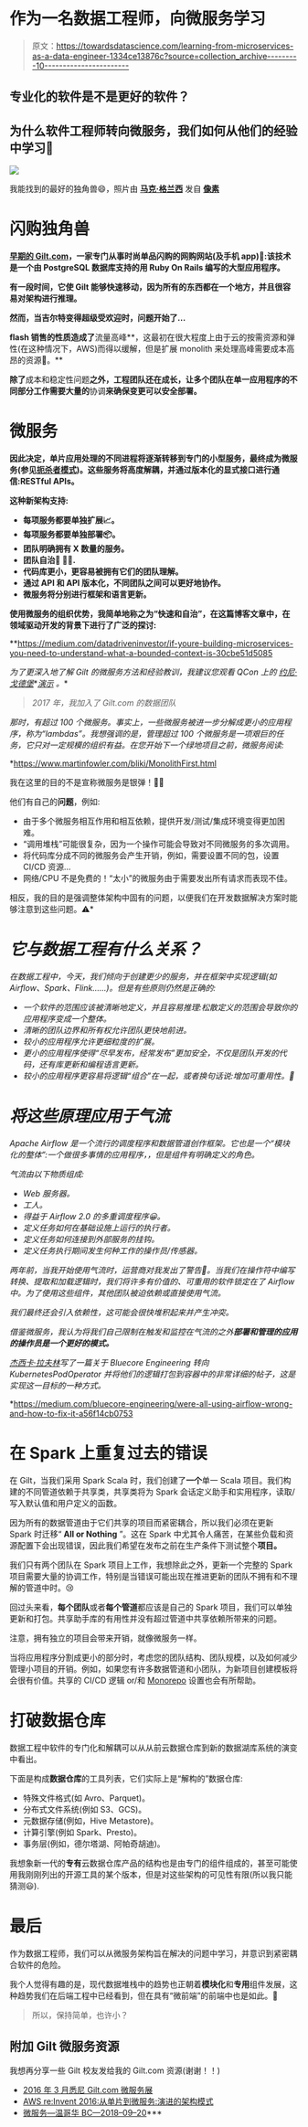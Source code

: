 # 作为一名数据工程师，向微服务学习

> 原文：<https://towardsdatascience.com/learning-from-microservices-as-a-data-engineer-1334ce13876c?source=collection_archive---------10----------------------->

## 专业化的软件是不是更好的软件？

## 为什么软件工程师转向微服务，我们如何从他们的经验中学习📖

![](img/fe7fe61d0f1a179c3a2eddb7746d02f9.png)

我能找到的最好的独角兽😄，照片由 [**马克·格兰西**](https://www.pexels.com/@mark-glancy-721708?utm_content=attributionCopyText&utm_medium=referral&utm_source=pexels) 发自 [**像素**](https://www.pexels.com/photo/boston-terrier-wearing-unicorn-pet-costume-1564506/?utm_content=attributionCopyText&utm_medium=referral&utm_source=pexels)

# 闪购独角兽

[**早期的 Gilt.com**](https://en.wikipedia.org/wiki/Gilt_Groupe)**，一家专门从事时尚单品闪购的网购网站(及手机 app)👠:该技术是一个由 PostgreSQL 数据库支持的用 Ruby On Rails 编写的大型应用程序。**

**有一段时间，它使 Gilt 能够快速移动，因为所有的东西都在一个地方，并且很容易对架构进行推理。**

**然而，当吉尔特变得超级受欢迎时，问题开始了…**

**flash 销售的性质造成了**流量高峰**，这最初在很大程度上由于云的按需资源和弹性(在这种情况下，AWS)而得以缓解，但是扩展 monolith 来处理高峰需要成本高昂的资源💸。**

**除了**成本和稳定性问题**之外，工程团队还在成长，让多个团队在单一应用程序的不同部分工作需要大量的**协调**来确保变更可以安全部署。**

# **微服务**

**因此决定，单片应用处理的不同进程将逐渐转移到专门的小型服务，最终成为微服务(参见[扼杀者模式](https://martinfowler.com/bliki/StranglerFigApplication.html))。这些服务将高度解耦，并通过版本化的显式接口进行通信:RESTful APIs。**

**这种新架构支持:**

*   **每项服务都要单独扩展📈。**
*   **每项服务都要单独部署📦。**
*   **团队明确拥有 X 数量的服务。**
*   **团队自治🏃 🏃‍♀.**
*   **代码库更小，更容易被拥有它们的团队理解。**
*   **通过 API 和 API 版本化，不同团队之间可以更好地协作。**
*   **微服务将分别进行框架和语言更新。**

**使用微服务的组织优势，我简单地称之为“快速和自治”，在这篇博客文章中，在领域驱动开发的背景下进行了广泛的探讨:**

**<https://medium.com/datadriveninvestor/if-youre-building-microservices-you-need-to-understand-what-a-bounded-context-is-30cbe51d5085>  

*为了更深入地了解 Gilt 的微服务方法和经验教训，我建议您观看 QCon 上的* [*约尼·戈德堡*](https://www.linkedin.com/in/goldbergyoni/)*[*演示*](https://www.infoq.com/presentations/microservice-arch-gilt) *。**

> *2017 年，我加入了 Gilt.com 的数据团队*

*那时，有超过 100 个微服务。事实上，一些微服务被进一步分解成更小的应用程序，称为“lambdas”。我想强调的是，管理超过 100 个微服务是一项艰巨的任务，它只对一定规模的组织有益。在您开始下一个绿地项目之前，微服务阅读:*

*<https://www.martinfowler.com/bliki/MonolithFirst.html>  

我在这里的目的不是宣称微服务是银弹！🙅‍♂

他们有自己的**问题**，例如:

*   由于多个微服务相互作用和相互依赖，提供开发/测试/集成环境变得更加困难。
*   “调用堆栈”可能很复杂，因为一个操作可能会导致对不同微服务的多次调用。
*   将代码库分成不同的微服务会产生开销，例如，需要设置不同的包，设置 CI/CD 资源…
*   网络/CPU 不是免费的！“太小”的微服务由于需要发出所有请求而表现不佳。

相反，我的目的是强调整体架构中固有的问题，以便我们在开发数据解决方案时能够注意到这些问题。⚠️* 

# *它与数据工程有什么关系？*

*在数据工程中，今天，我们倾向于创建更少的服务，并在框架中实现逻辑(如 Airflow、Spark、Flink……)。但是有些原则仍然是正确的:*

*   *一个软件的范围应该被清晰地定义，并且容易推理:松散定义的范围会导致你的应用程序变成一个整体。*
*   *清晰的团队边界和所有权允许团队更快地前进。*
*   *较小的应用程序允许更细粒度的扩展。*
*   *更小的应用程序使得“尽早发布，经常发布”更加安全，不仅是团队开发的代码，还有库更新和编程语言更新。*
*   *较小的应用程序更容易将逻辑“组合”在一起，或者换句话说:增加可重用性。🙌*

# *将这些原理应用于气流*

*Apache Airflow 是一个流行的调度程序和数据管道创作框架。它也是一个“模块化的整体”:一个做很多事情的应用程序，，但是组件有明确定义的角色。*

*气流由以下物质组成:*

*   *Web 服务器。*
*   *工人。*
*   *得益于 Airflow 2.0 的多重调度程序😀。*
*   *定义任务如何在基础设施上运行的执行者。*
*   *定义任务如何连接到外部服务的挂钩。*
*   *定义任务执行期间发生何种工作的操作员/传感器。*

*两年前，当我开始使用气流时，运营商对我发出了警告🚩。当我们在操作符中编写转换、提取和加载逻辑时，我们将许多有价值的、可重用的软件锁定在了 Airflow 中。为了使用这些组件，其他团队被迫依赖或直接使用气流。*

*我们最终还会引入依赖性，这可能会很快堆积起来并产生冲突。*

*借鉴微服务，我认为将我们自己限制在触发和监控在气流的之外**部署和管理的应用的操作员是一个更好的模式。***

*[杰西卡·拉夫林](https://medium.com/u/cde51aa5548a?source=post_page-----1334ce13876c--------------------------------)写了一篇关于 Bluecore Engineering 转向 KubernetesPodOperator 并将他们的逻辑打包到容器中的非常详细的帖子，这是实现这一目标的一种方式。*

*<https://medium.com/bluecore-engineering/were-all-using-airflow-wrong-and-how-to-fix-it-a56f14cb0753>  

# 在 Spark 上重复过去的错误

在 Gilt，当我们采用 Spark Scala 时，我们创建了**一个**单一 Scala 项目。我们构建的不同管道依赖于共享类，共享类将为 Spark 会话定义助手和实用程序，读取/写入默认值和用户定义的函数。

因为所有的数据管道由于它们共享的项目而紧密耦合，所以我们必须在更新 Spark 时迁移“ **All or Nothing** ”。这在 Spark 中尤其令人痛苦，在某些负载和资源配置下会出现错误，因此我们希望在发布之前在生产条件下测试整个**项目。**

我们只有两个团队在 Spark 项目上工作，我想除此之外，更新一个完整的 Spark 项目需要大量的协调工作，特别是当错误可能出现在推进更新的团队不拥有和不理解的管道中时。😢

回过头来看，**每个团队**或者**每个管道**都应该是自己的 Spark 项目，我们可以单独更新和打包。共享助手库的有用性并没有超过管道中共享依赖所带来的问题。

注意，拥有独立的项目会带来开销，就像微服务一样。

当将应用程序分割成更小的部分时，考虑您的团队结构、团队规模，以及如何减少管理小项目的开销。例如，如果您有许多数据管道和小团队，为新项目创建模板将会很有价值。共享的 CI/CD 逻辑 or/和 [Monorepo](https://en.wikipedia.org/wiki/Monorepo) 设置也会有所帮助。

# 打破数据仓库

数据工程中软件的专门化和解耦可以从从前云数据仓库到新的数据湖库系统的演变中看出。

下面是构成**数据仓库**的工具列表，它们实际上是“解构的”数据仓库:

*   特殊文件格式(如 Avro、Parquet)。
*   分布式文件系统(例如 S3、GCS)。
*   元数据存储(例如，Hive Metastore)。
*   计算引擎(例如 Spark、Presto)。
*   事务层(例如，德尔塔湖、阿帕奇胡迪)。

我想象新一代的**专有**云数据仓库产品的结构也是由专门的组件组成的，甚至可能使用我刚刚列出的开源工具的某个版本，但是对这些架构的可见性有限(所以我只能猜测😃).

# 最后

作为数据工程师，我们可以从微服务架构旨在解决的问题中学习，并意识到紧密耦合软件的危险。

我个人觉得有趣的是，现代数据堆栈中的趋势也正朝着**模块化**和**专用**组件发展，这种趋势我们在后端工程中已经看到，但在具有“微前端”的前端中也是如此。🤔

> 所以，保持简单，也许小？

## 附加 Gilt 微服务资源

我想再分享一些 Gilt 校友发给我的 Gilt.com 资源(谢谢！！)

*   [2016 年 3 月悉尼 Gilt.com 微服务展](https://speakerdeck.com/sullis/microservices-at-gilt-dot-com-sydney-march-2016)
*   [AWS re:Invent 2016:从单片到微服务:演进的架构模式](https://www.youtube.com/watch?v=oRIYtOsAlzk)
*   [微服务—温哥华 BC—2018–09–20](https://speakerdeck.com/sullis/microservices-vancouver-bc-2018-09-20)***